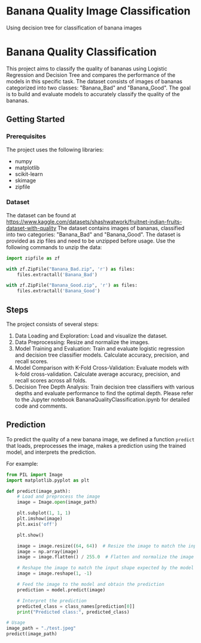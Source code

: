 # Banana Quality Image Classification
Using decision tree for classification of banana images

# Banana Quality Classification

This project aims to classify the quality of bananas using Logistic Regression and Decision Tree and compares the performance of the models in this specific task. The dataset consists of images of bananas categorized into two classes: "Banana_Bad" and "Banana_Good". The goal is to build and evaluate models to accurately classify the quality of the bananas.

## Getting Started

### Prerequisites

The project uses the following libraries: 
* numpy
* matplotlib
* scikit-learn
* skimage
* zipfile

### Dataset
The dataset can be found at https://www.kaggle.com/datasets/shashwatwork/fruitnet-indian-fruits-dataset-with-quality
The dataset contains images of bananas, classified into two categories: "Banana_Bad" and "Banana_Good". The dataset is provided as zip files and need to be unzipped before usage. Use the following commands to unzip the data:

```python
import zipfile as zf

with zf.ZipFile("Banana_Bad.zip", 'r') as files:
    files.extractall('Banana_Bad')

with zf.ZipFile("Banana_Good.zip", 'r') as files:
    files.extractall('Banana_Good')
```

## Steps

The project consists of several steps:

  1. Data Loading and Exploration: Load and visualize the dataset.
  2. Data Preprocessing: Resize and normalize the images.
  3. Model Training and Evaluation: Train and evaluate logistic regression and decision tree classifier models. Calculate accuracy,     precision, and recall scores.
  4. Model Comparison with K-Fold Cross-Validation: Evaluate models with k-fold cross-validation. Calculate average accuracy, precision, and recall scores across all folds.
  5. Decision Tree Depth Analysis: Train decision tree classifiers with various depths and evaluate performance to find the optimal depth.
Please refer to the Jupyter notebook BananaQualityClassification.ipynb for detailed code and comments.

## Prediction

To predict the quality of a new banana image, we defined a function `predict` that loads, preprocesses the image, makes a prediction using the trained model, and interprets the prediction. 

For example:

```python
from PIL import Image
import matplotlib.pyplot as plt

def predict(image_path):
    # Load and preprocess the image
    image = Image.open(image_path)

    plt.subplot(1, 1, 1)
    plt.imshow(image)
    plt.axis('off')

    plt.show()

    image = image.resize((64, 64))  # Resize the image to match the input size
    image = np.array(image)
    image = image.flatten() / 255.0  # Flatten and normalize the image

    # Reshape the image to match the input shape expected by the model
    image = image.reshape(1, -1)

    # Feed the image to the model and obtain the prediction
    prediction = model.predict(image)

    # Interpret the prediction
    predicted_class = class_names[prediction[0]]
    print("Predicted class:", predicted_class)

# Usage
image_path = "./test.jpeg"
predict(image_path)
```

